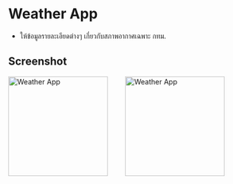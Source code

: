 # Weather App 
- ให้ข้อมูลรายละเอียดต่างๆ เกี่ยวกับสภาพอากาศเฉพาะ กทม.
## Screenshot
<div>
<img src="https://imgur.com/oRlBzCK.png" alt="Weather App" width="200"/>
  &nbsp; &nbsp; &nbsp; &nbsp;
<img src="https://imgur.com/t4m4vw9.png" alt="Weather App" width="200"/>
</div>
